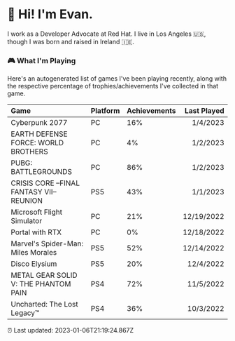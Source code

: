 
  # 🖖 Hi! I'm Evan.

  I work as a Developer Advocate at Red Hat. I live in Los Angeles 🇺🇸, though I was born and raised in Ireland 🇮🇪. 

  ### 🎮 What I'm Playing 

  Here's an autogenerated list of games I've been playing recently, along with the respective percentage of trophies/achievements I've collected in that game.

  | Game                                    | Platform | Achievements | Last Played |
| :-------------------------------------- | :------- | :----------- | ----------: |
| Cyberpunk 2077                          | PC       | 16%          |    1/4/2023 |
| EARTH DEFENSE FORCE: WORLD BROTHERS     | PC       | 4%           |    1/2/2023 |
| PUBG: BATTLEGROUNDS                     | PC       | 86%          |    1/2/2023 |
| CRISIS CORE –FINAL FANTASY VII– REUNION | PS5      | 43%          |    1/1/2023 |
| Microsoft Flight Simulator              | PC       | 21%          |  12/19/2022 |
| Portal with RTX                         | PC       | 0%           |  12/18/2022 |
| Marvel's Spider-Man: Miles Morales      | PS5      | 52%          |  12/14/2022 |
| Disco Elysium                           | PS5      | 20%          |   12/4/2022 |
| METAL GEAR SOLID V: THE PHANTOM PAIN    | PS4      | 72%          |   11/5/2022 |
| Uncharted: The Lost Legacy™             | PS4      | 36%          |   10/3/2022 |

  ⏰ Last updated: 2023-01-06T21:19:24.867Z
  
